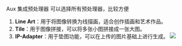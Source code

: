 Aux 集成预处理器
可以选择所有预处理器，比较方便
1. **Line Art**：用于将图像转换为线描画，适合创作插画和艺术作品。
2. **Tile**：用于图像拼接，可以将多张小图拼接成一张大图。
3. **IP-Adapter**：用于垫图功能，可以在上传的图片基础上进行生成。
![](https://qhdtc.oss-cn-chengdu.aliyuncs.com/obsidian/202406232141901.png)